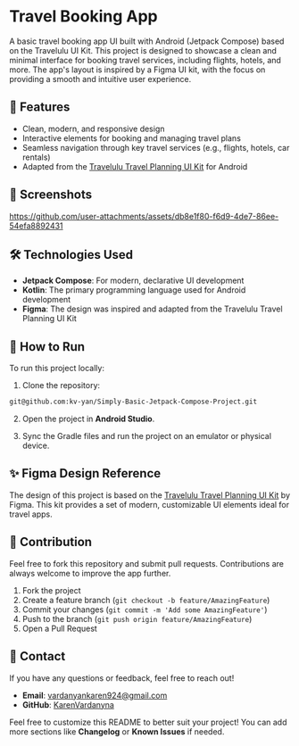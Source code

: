 # Travel Booking App

A basic travel booking app UI built with Android (Jetpack Compose) based on the Travelulu UI Kit. This project is designed to showcase a clean and minimal interface for booking travel services, including flights, hotels, and more. The app's layout is inspired by a Figma UI kit, with the focus on providing a smooth and intuitive user experience.

## 🌟 Features

- Clean, modern, and responsive design
- Interactive elements for booking and managing travel plans
- Seamless navigation through key travel services (e.g., flights, hotels, car rentals)
- Adapted from the [Travelulu Travel Planning UI Kit](https://www.figma.com/design/yEx8JfvrJv73ozazLSiowf/Travelulu---Travel-Planning-UI-Kit?node-id=140-0&node-type=frame&t=DgQ5LsAJxMizOnKN-0) for Android

## 📸 Screenshots
https://github.com/user-attachments/assets/db8e1f80-f6d9-4de7-86ee-54efa8892431

## 🛠️ Technologies Used

- **Jetpack Compose**: For modern, declarative UI development
- **Kotlin**: The primary programming language used for Android development
- **Figma**: The design was inspired and adapted from the Travelulu Travel Planning UI Kit

## 📱 How to Run

To run this project locally:

1. Clone the repository:

```bash
git@github.com:kv-yan/Simply-Basic-Jetpack-Compose-Project.git
```

2. Open the project in **Android Studio**.

3. Sync the Gradle files and run the project on an emulator or physical device.

## ✨ Figma Design Reference

The design of this project is based on the [Travelulu Travel Planning UI Kit](https://www.figma.com/design/yEx8JfvrJv73ozazLSiowf/Travelulu---Travel-Planning-UI-Kit?node-id=140-0&node-type=frame&t=DgQ5LsAJxMizOnKN-0) by Figma. This kit provides a set of modern, customizable UI elements ideal for travel apps.

## 🤝 Contribution

Feel free to fork this repository and submit pull requests. Contributions are always welcome to improve the app further.

1. Fork the project
2. Create a feature branch (`git checkout -b feature/AmazingFeature`)
3. Commit your changes (`git commit -m 'Add some AmazingFeature'`)
4. Push to the branch (`git push origin feature/AmazingFeature`)
5. Open a Pull Request

## 📧 Contact

If you have any questions or feedback, feel free to reach out!

- **Email**: vardanyankaren924@gmail.com 
- **GitHub**: [KarenVardanyna](https://github.com/kv-yan)


Feel free to customize this README to better suit your project! You can add more sections like **Changelog** or **Known Issues** if needed.
